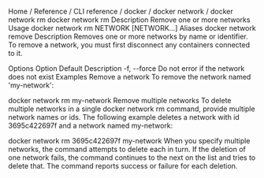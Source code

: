 Home
/
Reference
/
CLI reference
/
docker
/
docker network
/
docker network rm
docker network rm
Description	Remove one or more networks
Usage	docker network rm NETWORK [NETWORK...]
Aliases
docker network remove
Description
Removes one or more networks by name or identifier. To remove a network, you must first disconnect any containers connected to it.

Options
Option	Default	Description
-f, --force		Do not error if the network does not exist
Examples
Remove a network
To remove the network named 'my-network':


 docker network rm my-network
Remove multiple networks
To delete multiple networks in a single docker network rm command, provide multiple network names or ids. The following example deletes a network with id 3695c422697f and a network named my-network:


 docker network rm 3695c422697f my-network
When you specify multiple networks, the command attempts to delete each in turn. If the deletion of one network fails, the command continues to the next on the list and tries to delete that. The command reports success or failure for each deletion.